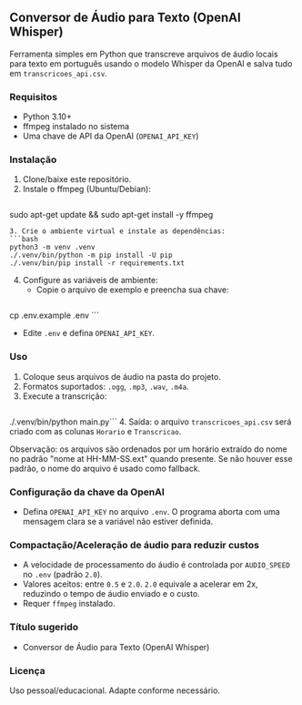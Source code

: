 ## Conversor de Áudio para Texto (OpenAI Whisper)

Ferramenta simples em Python que transcreve arquivos de áudio locais para texto em português usando o modelo Whisper da OpenAI e salva tudo em `transcricoes_api.csv`.

### Requisitos
- Python 3.10+
- ffmpeg instalado no sistema
- Uma chave de API da OpenAI (`OPENAI_API_KEY`)

### Instalação
1. Clone/baixe este repositório.
2. Instale o ffmpeg (Ubuntu/Debian):
   ```bash
sudo apt-get update && sudo apt-get install -y ffmpeg
   ```
3. Crie o ambiente virtual e instale as dependências:
   ```bash
python3 -m venv .venv
./.venv/bin/python -m pip install -U pip
./.venv/bin/pip install -r requirements.txt
   ```
4. Configure as variáveis de ambiente:
   - Copie o arquivo de exemplo e preencha sua chave:
     ```bash
cp .env.example .env
     ```
   - Edite `.env` e defina `OPENAI_API_KEY`.

### Uso
1. Coloque seus arquivos de áudio na pasta do projeto.
2. Formatos suportados: `.ogg`, `.mp3`, `.wav`, `.m4a`.
3. Execute a transcrição:
   ```bash
./.venv/bin/python main.py```
4. Saída: o arquivo `transcricoes_api.csv` será criado com as colunas `Horario` e `Transcricao`.

Observação: os arquivos são ordenados por um horário extraído do nome no padrão "nome at HH-MM-SS.ext" quando presente. Se não houver esse padrão, o nome do arquivo é usado como fallback.

### Configuração da chave da OpenAI
- Defina `OPENAI_API_KEY` no arquivo `.env`. O programa aborta com uma mensagem clara se a variável não estiver definida.

### Compactação/Aceleração de áudio para reduzir custos
- A velocidade de processamento do áudio é controlada por `AUDIO_SPEED` no `.env` (padrão `2.0`).
- Valores aceitos: entre `0.5` e `2.0`. `2.0` equivale a acelerar em 2x, reduzindo o tempo de áudio enviado e o custo.
- Requer `ffmpeg` instalado.

### Título sugerido
- Conversor de Áudio para Texto (OpenAI Whisper)

### Licença
Uso pessoal/educacional. Adapte conforme necessário.

